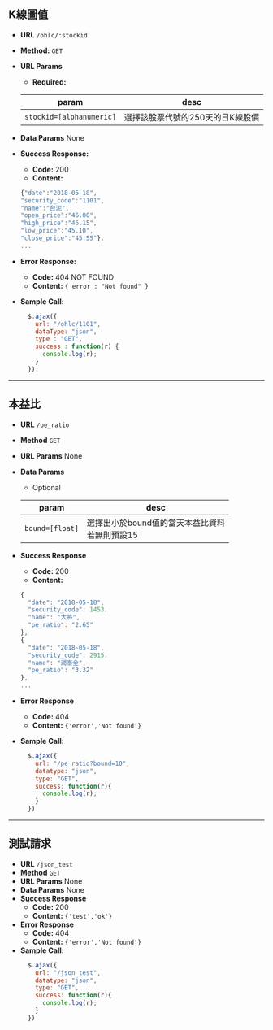 **K線圖值**
---
* **URL**
  `/ohlc/:stockid`
* **Method:**
  `GET` 
*  **URL Params**
    * **Required:**
  
    |param|desc|
    |-|-|
    |`stockid=[alphanumeric]`|選擇該股票代號的250天的日K線股價
    
* **Data Params**
  None
* **Success Response:**
  * **Code:** 200 <br />
  * **Content:** 
  ```javascript
  {"date":"2018-05-18",
  "security_code":"1101",
  "name":"台泥",
  "open_price":"46.00",
  "high_price":"46.15",
  "low_price":"45.10",
  "close_price":"45.55"},
  ...
  ```
* **Error Response:**
  * **Code:** 404 NOT FOUND <br />
  * **Content:** `{ error : "Not found" }`
* **Sample Call:**
  ```javascript
    $.ajax({
      url: "/ohlc/1101",
      dataType: "json",
      type : "GET",
      success : function(r) {
        console.log(r);
      }
    });
  ```
----



**本益比**
----
* **URL**
  `/pe_ratio`
* **Method**
  `GET`
* **URL Params**
  None
* **Data Params**
  * Optional
  
  |param|desc|
  |-|-|
  |`bound=[float]`|選擇出小於bound值的當天本益比資料<br/>若無則預設15

* **Success Response**
    * **Code:** 200 <br/>
    *  **Content:** 
    ```js
    {
      "date": "2018-05-18",
      "security_code": 1453,
      "name": "大將",
      "pe_ratio": "2.65"
    },
    {
      "date": "2018-05-18",
      "security_code": 2915,
      "name": "潤泰全",
      "pe_ratio": "3.32"
    },
    ...
    ```
* **Error Response**
    * **Code:** 404 <br/>
    * **Content:** `{'error','Not found'}`
* **Sample Call:**
  ```javascript
    $.ajax({
      url: "/pe_ratio?bound=10",
      datatype: "json",
      type: "GET",
      success: function(r){
        console.log(r);
      }
    })
  ```
---- 

**測試請求**
----
* **URL**
 `/json_test`
* **Method**
 `GET`
* **URL Params**
 None
* **Data Params**
 None
* **Success Response**
    * **Code:** 200 <br/>
    *  **Content:** `{'test','ok'}`
* **Error Response**
    * **Code:** 404 <br/>
    *  **Content:** `{'error','Not found'}`
* **Sample Call:**
  ```javascript
    $.ajax({
      url: "/json_test",
      datatype: "json",
      type: "GET",
      success: function(r){
        console.log(r);
      }
    })
  ```


